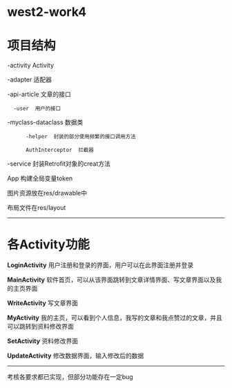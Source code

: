 # west2-work4
# 项目结构
  -activity  Activity
  
  -adapter  适配器
  
  -api-article  文章的接口
  
      -user  用户的接口
      
  -myclass-dataclass  数据类
  
          -helper  封装的部分使用频繁的接口调用方法
          
          AuthInterceptor  拦截器
          
  -service 封装Retrofit对象的creat方法
  
  App 构建全局变量token

图片资源放在res/drawable中

布局文件在res/layout

-----------------------------

# 各Activity功能
**LoginActivity**
用户注册和登录的界面，用户可以在此界面注册并登录

**MainActivity**
软件首页，可以从该界面跳转到文章详情界面、写文章界面以及我的主页界面

**WriteActivity**
写文章界面

**MyActivity**
我的主页，可以看到个人信息，我写的文章和我点赞过的文章，并且可以跳转到资料修改界面

**SetActivity**
资料修改界面

**UpdateActivity**
修改数据界面，输入修改后的数据

-----------------------------
考核各要求都已实现，但部分功能存在一定bug
